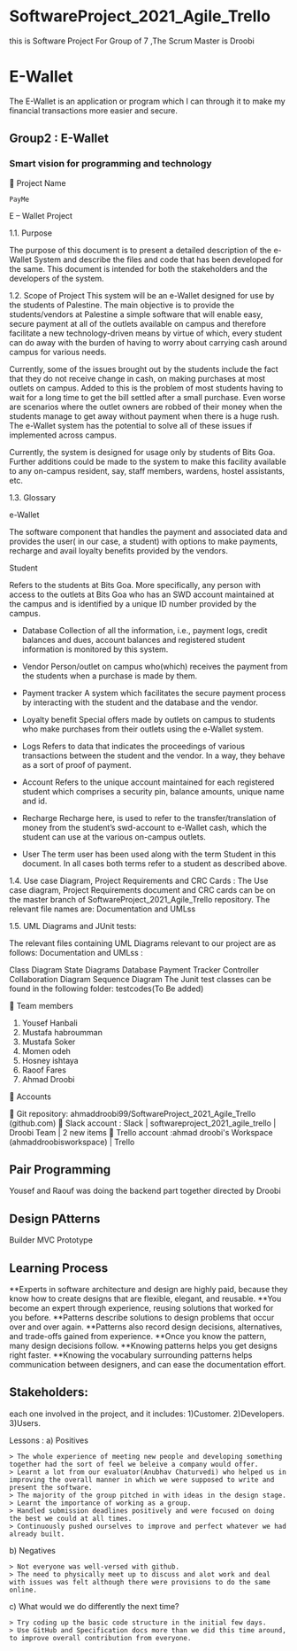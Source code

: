 # SoftwareProject_2021_Agile_Trello
this is  Software Project For Group of 7 ,The Scrum Master is Droobi
# E-Wallet 
The E-Wallet is an application or program which I can through it to make my financial transactions more easier and secure. 

## Group2 : E-Wallet
### Smart vision for programming and technology 

	Project Name 

 	PayMe
  E – Wallet Project

1.1. Purpose

The purpose of this document is to present a detailed description of the e-Wallet System and describe the files and code that has been developed for the same. This document is intended for both the stakeholders and the developers of the system.


1.2. Scope of Project
This system will be an e-Wallet designed for use by the students of Palestine. The main objective is to provide the students/vendors at Palestine a simple software that will enable easy, secure payment at all of the outlets available on campus and therefore facilitate a new technology-driven means by virtue of which, every student can do away with the burden of having to worry about carrying cash around campus for various needs.

Currently, some of the issues brought out by the students include the fact that they do not receive change in cash, on making purchases at most outlets on campus. Added to this is the problem of most students having to wait for a long time to get the bill settled after a small purchase. Even worse are scenarios where the outlet owners are robbed of their money when the students manage to get away without payment when there is a huge rush. The e-Wallet system has the potential to solve all of these issues if implemented across campus.

Currently, the system is designed for usage only by students of Bits Goa. Further additions could be made to the system to make this facility available to any on-campus resident, say, staff members, wardens, hostel assistants, etc.

1.3. Glossary


e-Wallet

The software component that handles the payment and associated data and provides the user( in our case, a student) with options to make payments, recharge and avail loyalty benefits provided by the vendors.

Student

Refers to the students at Bits Goa. More specifically, any person with access to the outlets at Bits Goa who has an SWD account maintained at the campus and is identified by a unique ID number provided by the campus.

* Database
Collection of all the information, i.e., payment logs, credit balances and dues, account balances and registered student information is monitored by this system.

* Vendor
Person/outlet on campus who(which) receives the payment from the students when a purchase is made by them.

* Payment tracker
A system which facilitates the secure payment process by interacting with the student and the database and the vendor.

* Loyalty benefit
Special offers made by outlets on campus to students who make purchases from their outlets using the e-Wallet system.

* Logs
Refers to data that indicates the proceedings of various transactions between the student and the vendor. In a way, they behave as a sort of proof of payment.

* Account
Refers to the unique account maintained for each registered student which comprises a security pin, balance amounts, unique name and id.

* Recharge
Recharge here, is used to refer to the transfer/translation of money from the student’s swd-account to e-Wallet cash, which the student can use at the various on-campus outlets.

* User
The term user has been used along with the term Student in this document. In all cases both terms refer to a student as described above.

1.4. Use case Diagram, Project Requirements and CRC Cards :
The Use case diagram, Project Requirements document and CRC cards can be on the master branch of SoftwareProject_2021_Agile_Trello repository. The relevant file names are:
Documentation and UMLss


1.5. UML Diagrams and JUnit tests:

The relevant files containing UML Diagrams relevant to our project are as follows:
Documentation and UMLss :

Class Diagram
State Diagrams
Database
Payment Tracker
Controller
Collaboration Diagram
Sequence Diagram
The Junit test classes can be found in the following folder: testcodes(To Be added)

	Team members
1.	Yousef Hanbali
2.	Mustafa habroumman
3.	Mustafa Soker
4.	Momen odeh
5.	Hosney ishtaya
6.	Raoof Fares
7.	Ahmad Droobi

	Accounts 

	Git repository: ahmaddroobi99/SoftwareProject_2021_Agile_Trello (github.com)
	Slack account  : Slack | softwareproject_2021_agile_trello | Droobi Team | 2 new items
	Trello account  :ahmad droobi's Workspace (ahmaddroobisworkspace) | Trello
## Pair Programming 
Yousef and Raouf was doing the backend part together directed by Droobi
## Design PAtterns 
Builder
MVC
Prototype
## Learning Process 
**Experts in software architecture and design are highly paid, because they know how to create designs that are flexible, elegant, and reusable.
**You become an expert through experience, reusing solutions that worked for you before.
**Patterns describe solutions to design problems that occur over and over again.
**Patterns also record design decisions, alternatives, and trade-offs gained from experience.
**Once you know the pattern, many design decisions follow.
**Knowing patterns helps you get designs right faster.
**Knowing the vocabulary surrounding patterns helps communication between designers, and can ease the documentation effort.

## Stakeholders: 
each one involved in the project, and it includes: 
1)Customer.
2)Developers.
3)Users.

Lessons  :
a) Positives

	> The whole experience of meeting new people and developing something together had the sort of feel we beleive a company would offer.
	> Learnt a lot from our evaluator(Anubhav Chaturvedi) who helped us in improving the overall manner in which we were supposed to write and present the software.
	> The majority of the group pitched in with ideas in the design stage.
	> Learnt the importance of working as a group.
	> Handled submission deadlines positively and were focused on doing the best we could at all times.
	> Continuously pushed ourselves to improve and perfect whatever we had already built.
	
b) Negatives
	
	> Not everyone was well-versed with github.
	> The need to physically meet up to discuss and alot work and deal with issues was felt although there were provisions to do the same online.

c) What would we do differently the next time?
	
	> Try coding up the basic code structure in the initial few days.
	> Use GitHub and Specification docs more than we did this time around, to improve overall contribution from everyone.
